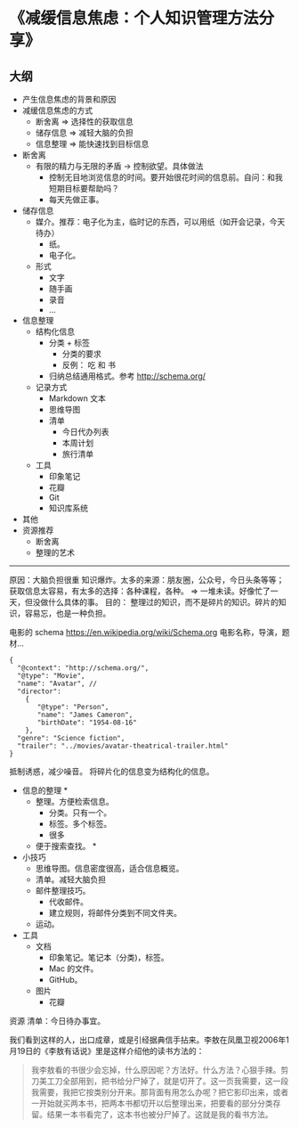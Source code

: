 # 《减缓信息焦虑：个人知识管理方法分享》
## 大纲
* 产生信息焦虑的背景和原因
* 减缓信息焦虑的方式
  * 断舍离 => 选择性的获取信息
  * 储存信息 => 减轻大脑的负担
  * 信息整理 => 能快速找到目标信息
* 断舍离
  * 有限的精力与无限的矛盾 -> 控制欲望。具体做法
    * 控制无目地浏览信息的时间。要开始很花时间的信息前。自问：和我短期目标要帮助吗？
    * 每天先做正事。
* 储存信息
  * 媒介。推荐：电子化为主，临时记的东西，可以用纸（如开会记录，今天待办）
    * 纸。
    * 电子化。
  * 形式
    * 文字
    * 随手画
    * 录音
    * ...
* 信息整理
  * 结构化信息
    * 分类 + 标签
      * 分类的要求
      * 反例： 吃 和 书
    * 归纳总结通用格式。参考 http://schema.org/
  * 记录方式
    * Markdown 文本
    * 思维导图
    * 清单
      * 今日代办列表
      * 本周计划
      * 旅行清单
  * 工具
    * 印象笔记
    * 花瓣
    * Git
    * 知识库系统
* 其他
* 资源推荐
  * 断舍离
  * 整理的艺术

***
原因：大脑负担很重
知识爆炸。太多的来源：朋友圈，公众号，今日头条等等；获取信息太容易，有太多的选择：各种课程，各种。
=> 一堆未读。好像忙了一天，但没做什么具体的事。
目的： 整理过的知识，而不是碎片的知识。碎片的知识，容易忘，也是一种负担。


电影的 schema   https://en.wikipedia.org/wiki/Schema.org
电影名称，导演，题材...
```
{ 
  "@context": "http://schema.org/",
  "@type": "Movie",
  "name": "Avatar", // 
  "director": 
    { 
       "@type": "Person",
       "name": "James Cameron",
       "birthDate": "1954-08-16"
    },
  "genre": "Science fiction",
  "trailer": "../movies/avatar-theatrical-trailer.html" 
}
```


抵制诱惑，减少噪音。
将碎片化的信息变为结构化的信息。
* 信息的整理
    * 
  * 整理。方便检索信息。
    * 分类。只有一个。
    * 标签。多个标签。
    * 很多
  * 便于搜索查找。
    * 
* 小技巧
  * 思维导图。信息密度很高，适合信息概览。
  * 清单。减轻大脑负担
  * 邮件整理技巧。
    * 代收邮件。
    * 建立规则，将邮件分类到不同文件夹。
  * 运动。
* 工具
  * 文档
    * 印象笔记。笔记本（分类)，标签。
    * Mac 的文件。
    * GitHub。
  * 图片
    * 花瓣

资源
清单：今日待办事宜。

我们看到这样的人，出口成章，或是引经据典信手拈来。李敖在凤凰卫视2006年1月19日的《李敖有话说》里是这样介绍他的读书方法的：
> 我李敖看的书很少会忘掉，什么原因呢？方法好。什么方法？心狠手辣。剪刀美工刀全部用到，把书给分尸掉了，就是切开了。这一页我需要，这一段我需要，我把它按类别分开来。那背面有用怎么办呢？把它影印出来，或者一开始就买两本书，把两本书都切开以后整理出来，把要看的部分分类存留。结果一本书看完了，这本书也被分尸掉了。这就是我的看书方法。

